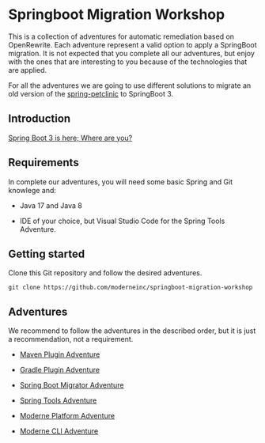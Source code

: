 # Springboot Migration Workshop

This is a collection of adventures for automatic remediation based on OpenRewrite.
Each adventure represent a valid option to apply a SpringBoot migration.
It is not expected that you complete all our adventures, but enjoy with the ones 
that are interesting to you because of the technologies that are applied. 

For all the adventures we are going to use different solutions to migrate 
an old version of the [spring-petclinic](https://github.com/spring-projects/spring-petclinic/)
to SpringBoot 3.

## Introduction

[Spring Boot 3 is here; Where are you?](https://docs.google.com/presentation/d/1onKVe3tsCm9wPWMQ0i4fLDfM8vpQHyXH/edit?usp=sharing&ouid=106870370074198362402&rtpof=true&sd=true)

## Requirements

In complete our adventures, you will need some basic Spring and Git knowlege and:

* Java 17 and Java 8

* IDE of your choice, but Visual Studio Code for the Spring Tools Adventure. 

## Getting started

Clone this Git repository and follow the desired adventures. 
```
git clone https://github.com/moderneinc/springboot-migration-workshop
```

## Adventures

We recommend to follow the adventures in the described order, but it is just a recommendation, not a requirement.

* [Maven Plugin Adventure](https://github.com/moderneinc/springboot-migration-workshop/tree/main/maven-plugin-adventure)

* [Gradle Plugin Adventure](https://github.com/moderneinc/springboot-migration-workshop/tree/main/gradle-plugin-adventure)

* [Spring Boot Migrator Adventure](https://github.com/moderneinc/springboot-migration-workshop/tree/main/spring-boot-migrator-adventure)
 
* [Spring Tools Adventure](https://github.com/moderneinc/springboot-migration-workshop/tree/main/spring-tools-adventure)

* [Moderne Platform Adventure](https://github.com/moderneinc/springboot-migration-workshop/tree/main/moderne-platform-adventure)

* [Moderne CLI Adventure](https://github.com/moderneinc/springboot-migration-workshop/tree/main/moderne-cli-adventure)
